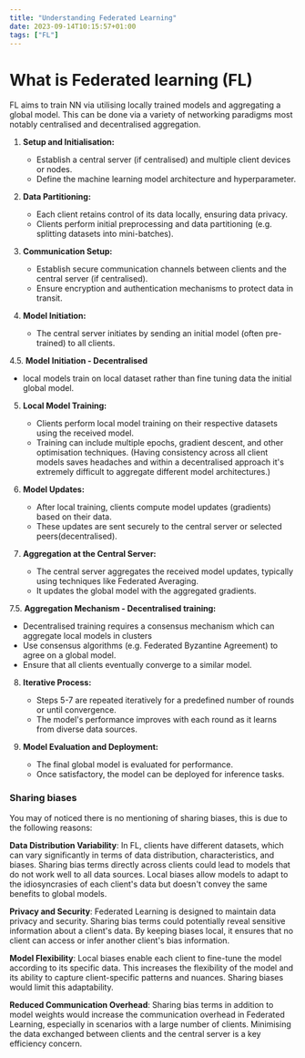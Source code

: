 ```yaml
---
title: "Understanding Federated Learning"
date: 2023-09-14T10:15:57+01:00
tags: ["FL"]
---
```


# What is Federated learning (FL)

FL aims to train NN via utilising locally trained models and aggregating a global model. This can be done via a variety of networking paradigms most notably centralised and decentralised aggregation.

1. **Setup and Initialisation:**

   - Establish a central server (if centralised) and multiple client devices or nodes.
   - Define the machine learning model architecture and hyperparameter.

2. **Data Partitioning:**

   - Each client retains control of its data locally, ensuring data privacy.
   - Clients perform initial preprocessing and data partitioning (e.g. splitting datasets into mini-batches).

3. **Communication Setup:**

   - Establish secure communication channels between clients and the central server (if centralised).
   - Ensure encryption and authentication mechanisms to protect data in transit.

4. **Model Initiation:**

   - The central server initiates by sending an initial model (often pre-trained) to all clients.

4.5. **Model Initiation - Decentralised**

- local models train on local dataset rather than fine tuning data the initial global model.

5. **Local Model Training:**

   - Clients perform local model training on their respective datasets using the received model.
   - Training can include multiple epochs, gradient descent, and other optimisation techniques. (Having consistency across all client models saves headaches and within a decentralised approach it's extremely difficult to aggregate different model architectures.)

6. **Model Updates:**

   - After local training, clients compute model updates (gradients) based on their data.
   - These updates are sent securely to the central server or selected peers(decentralised).

7. **Aggregation at the Central Server:**

   - The central server aggregates the received model updates, typically using techniques like Federated Averaging.
   - It updates the global model with the aggregated gradients.

7.5. **Aggregation Mechanism - Decentralised training:**

- Decentralised training requires a consensus mechanism which can aggregate local models in clusters
- Use consensus algorithms (e.g. Federated Byzantine Agreement) to agree on a global model.
- Ensure that all clients eventually converge to a similar model.

8. **Iterative Process:**

   - Steps 5-7 are repeated iteratively for a predefined number of rounds or until convergence.
   - The model's performance improves with each round as it learns from diverse data sources.

9. **Model Evaluation and Deployment:**

   - The final global model is evaluated for performance.
   - Once satisfactory, the model can be deployed for inference tasks.

### Sharing biases

You may of noticed there is no mentioning of sharing biases, this is due to the following reasons:

**Data Distribution Variability**: In FL, clients have different datasets, which can vary significantly in terms of data distribution, characteristics, and biases. Sharing bias terms directly across clients could lead to models that do not work well to all data sources. Local biases allow models to adapt to the idiosyncrasies of each client's data but doesn't convey the same benefits to global models.

**Privacy and Security**: Federated Learning is designed to maintain data privacy and security. Sharing bias terms could potentially reveal sensitive information about a client's data. By keeping biases local, it ensures that no client can access or infer another client's bias information.

**Model Flexibility**: Local biases enable each client to fine-tune the model according to its specific data. This increases the flexibility of the model and its ability to capture client-specific patterns and nuances. Sharing biases would limit this adaptability.

**Reduced Communication Overhead**: Sharing bias terms in addition to model weights would increase the communication overhead in Federated Learning, especially in scenarios with a large number of clients. Minimising the data exchanged between clients and the central server is a key efficiency concern.
